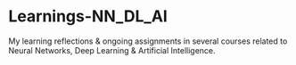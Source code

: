 # Learnings-NN_DL_AI
My learning reflections &amp; ongoing assignments in several courses related to Neural Networks, Deep Learning &amp; Artificial Intelligence.
